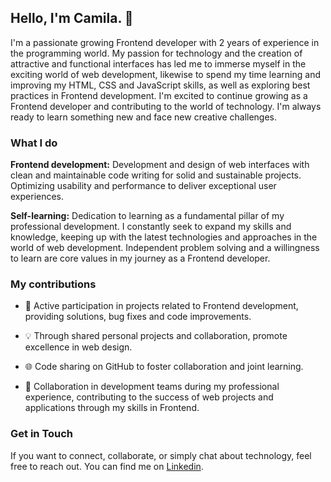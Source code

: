 ## Hello, I'm Camila. 👋
I'm a passionate growing Frontend developer with 2 years of experience in the programming world. My passion for technology and the creation of attractive and functional interfaces has led me to immerse myself in the exciting world of web development, likewise to spend my time learning and improving my HTML, CSS and JavaScript skills, as well as exploring best practices in Frontend development. I'm excited to continue growing as a Frontend developer and contributing to the world of technology. I'm always ready to learn something new and face new creative challenges.

### What I do

**Frontend development:** Development and design of web interfaces with clean and maintainable code writing for solid and sustainable projects. Optimizing usability and performance to deliver exceptional user experiences.

**Self-learning:** Dedication to learning as a fundamental pillar of my professional development. I constantly seek to expand my skills and knowledge, keeping up with the latest technologies and approaches in the world of web development. Independent problem solving and a willingness to learn are core values in my journey as a Frontend developer.
### My contributions
- 🌟 Active participation in projects related to Frontend development, providing solutions, bug fixes and code improvements.

- 💡 Through shared personal projects and collaboration, promote excellence in web design.

- 🌐 Code sharing on GitHub to foster collaboration and joint learning.
 
- 👥 Collaboration in development teams during my professional experience, contributing to the success of web projects and applications through my skills in Frontend.


### Get in Touch
If you want to connect, collaborate, or simply chat about technology, feel free to reach out. You can find me on [Linkedin](https://www.linkedin.com/in/laura-cardenas-castro-959a18261).
<!--
**LauraCaa/LauraCaa** is a ✨ _special_ ✨ repository because its `README.md` (this file) appears on your GitHub profile.


